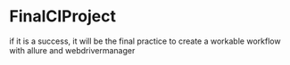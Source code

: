 # FinalCIProject
if it is a success, it will be the final practice to create a workable workflow with allure and webdrivermanager
